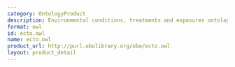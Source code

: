 ```yaml
---
category: OntologyProduct
description: Environmental conditions, treatments and exposures ontology in OWL format
format: owl
id: ecto.owl
name: ecto.owl
product_url: http://purl.obolibrary.org/obo/ecto.owl
layout: product_detail
---
```

